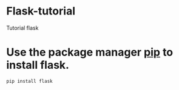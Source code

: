 # Flask-tutorial
Tutorial flask
# Use the package manager [pip](https://pip.pypa.io/en/stable/) to install flask.
```bash
pip install flask
```
